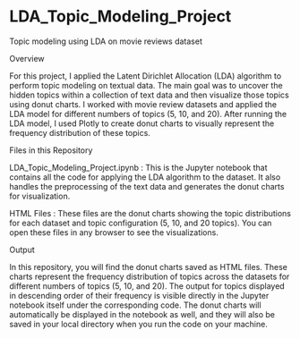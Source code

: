 # LDA_Topic_Modeling_Project
Topic modeling using LDA on movie reviews dataset 

Overview

For this project, I applied the Latent Dirichlet Allocation (LDA) algorithm to perform topic modeling on textual data. The main goal was to uncover the hidden topics within a collection of text data and then visualize those topics using donut charts. I worked with movie review datasets and applied the LDA model for different numbers of topics (5, 10, and 20). After running the LDA model, I used Plotly to create donut charts to visually represent the frequency distribution of these topics.

Files in this Repository

LDA_Topic_Modeling_Project.ipynb :
This is the Jupyter notebook that contains all the code for applying the LDA algorithm to the dataset. It also handles the preprocessing of the text data and generates the donut charts for visualization.

HTML Files : 
These files are the donut charts showing the topic distributions for each dataset and topic configuration (5, 10, and 20 topics). You can open these files in any browser to see the visualizations.

Output

In this repository, you will find the donut charts saved as HTML files. These charts represent the frequency distribution of topics across the datasets for different numbers of topics (5, 10, and 20). The output for topics displayed in descending order of their frequency is visible directly in the Jupyter notebook itself under the corresponding code. The donut charts will automatically be displayed in the notebook as well, and they will also be saved in your local directory when you run the code on your machine.
